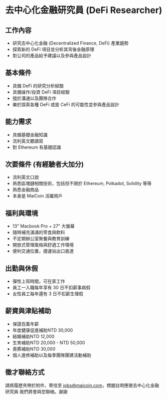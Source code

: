 # 去中心化金融研究員 (DeFi Researcher)

## 工作內容

* 研究去中心化金融 (Decentralized Finance, DeFi) 產業趨勢
* 探索新的 DeFi 項目並分析其背後金融原理
* 對公司的產品給予建議以及參與產品設計

## 基本條件
* 具備 DeFi 的研究分析經驗
* 具備操作/投資 DeFi 項目經驗
* 擅於溝通以及團隊合作
* 樂於探索各種 DeFi 或是 CeFi 的可能性並參與產品設計

## 能力需求
* 具備基礎金融知識
* 流利英文聽讀寫
* 對 Ethereum 有基礎認識

## 次要條件 (有經驗者大加分)
* 流利英文口說
* 熟悉區塊鏈相關技術，包括但不限於 Ethereum, Polkadot, Solidity 等等
* 熟悉金融商品
* 本身是 MaiCoin 活躍用戶

## 福利與環境

* 13" Macbook Pro + 27" 大螢幕
* 隨時補充滿滿的零食與飲料
* 不定期辦公室聚餐與教育訓練
* 開放式管理風格與舒適工作環境
* 便利交通位置，捷運站出口直達

## 出勤與休假

* 彈性上班時間，可在家工作
* 員工一入職每年享有 30 日不扣薪事病假
* 女性員工每年還有 3 日不扣薪生理假

## 薪資與津貼補助

* 保證百萬年薪
* 年度健康促進補助NTD 30,000
* 結婚補助NTD 12,000 
* 生育補助NTD 20,000 - NTD 50,000
* 喪葬補助NTD 30,000 
* 個人進修補助以及每季團隊團建活動補助

## 徵才聯絡方式
請將履歷夾帶於附件，寄信至 jobs@maicoin.com，標題註明應徵去中心化金融研究員
我們將會與您聯絡。謝謝
